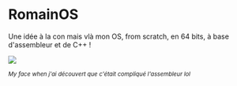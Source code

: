 # RomainOS

Une idée à la con mais vlà mon OS, from scratch, en 64 bits, à base d'assembleur et de C++ !

<img src="https://image.noelshack.com/fichiers/2016/24/1466366192-risitas8.png" />

<sub><i>My face when j'ai découvert que c'était compliqué l'assembleur lol</i></sub>
